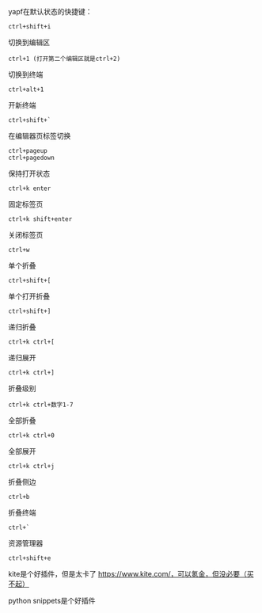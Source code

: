yapf在默认状态的快捷键：

```
ctrl+shift+i
```

切换到编辑区
```
ctrl+1 (打开第二个编辑区就是ctrl+2)
```

切换到终端
```
ctrl+alt+1
```

开新终端
```
ctrl+shift+`
```

在编辑器页标签切换
```
ctrl+pageup
ctrl+pagedown
```
保持打开状态

```
ctrl+k enter
```

固定标签页

```
ctrl+k shift+enter
```

关闭标签页

```
ctrl+w
```







单个折叠

```
ctrl+shift+[
```
单个打开折叠
```
ctrl+shift+]
```
递归折叠
```
ctrl+k ctrl+[
```
递归展开
```
ctrl+k ctrl+]
```
折叠级别
```
ctrl+k ctrl+数字1-7
```
全部折叠
```
ctrl+k ctrl+0
```
全部展开
```
ctrl+k ctrl+j
```



折叠侧边

```
ctrl+b
```

折叠终端

```
ctrl+`
```

资源管理器

```
ctrl+shift+e
```









kite是个好插件，但是太卡了
https://www.kite.com/，可以氪金，但没必要（买不起）

python snippets是个好插件

